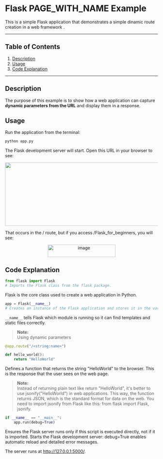# Flask PAGE_WITH_NAME Example

This is a simple Flask application that demonstrates a simple dinamic route creation in a web framework .

---

## Table of Contents
1. [Description](#description)
2. [Usage](#usage)
4. [Code Explanation](#code-explanation)

---

## Description
The purpose of this example is to show how a web application can capture **dynamic parameters from the URL** and display them in a response.  

## Usage
Run the application from the terminal:
```bash
python app.py
```

The Flask development server will start. Open this URL in your browser to see:
<p align="center">
<img width="1149" height="209" alt="image" src="https://github.com/user-attachments/assets/38f6ef03-1807-4b59-8e7f-e2b5e825a90e" />  
</p>
That occurs in the / route, but if you access /Flask_for_beginners, you will see:
<p align="center">
<img width="223" height="41" alt="image" src="https://github.com/user-attachments/assets/7f2e4b00-182d-4fb5-b8ed-c76c0839d159" />
</p>

## Code Explanation
```python
from flask import Flask
# Imports the Flask class from the flask package.
```
Flask is the core class used to create a web application in Python.

```python
app = Flask(__name__)
# Creates an instance of the Flask application and stores it in the variable app
```
`__name__` tells Flask which module is running so it can find templates and static files correctly.

>**Note:**  
>Using dynamic parameters 
```python
@app.route("/<string:name>")
```


```python
def hello_world():
    return "HelloWorld"
```
Defines a function that returns the string "HelloWorld" to the browser.
This is the response that the user sees on the web page.

>**Note:**  
>Instead of returning plain text like return "HelloWorld", it's better to use jsonify("HelloWorld") in web applications. This way, the function returns JSON, which is the standard format for data on the web.
>You need to import jsonify from Flask like this: from flask import Flask, jsonify.

```python
if __name__ == "__main__":
    app.run(debug=True)
```

Ensures the Flask server runs only if this script is executed directly, not if it is imported.
Starts the Flask development server:
debug=True enables automatic reload and detailed error messages.

The server runs at http://127.0.0.1:5000/.
